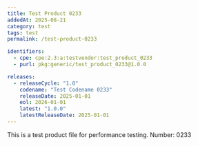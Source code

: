 ```yaml
---
title: Test Product 0233
addedAt: 2025-08-21
category: test
tags: test
permalink: /test-product-0233

identifiers:
  - cpe: cpe:2.3:a:testvendor:test_product_0233
  - purl: pkg:generic/test_product_0233@1.0.0

releases:
  - releaseCycle: "1.0"
    codename: "Test Codename 0233"
    releaseDate: 2025-01-01
    eol: 2026-01-01
    latest: "1.0.0"
    latestReleaseDate: 2025-01-01
---
```


This is a test product file for performance testing. Number: 0233
